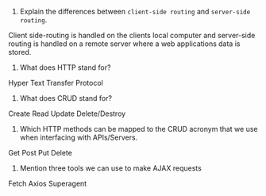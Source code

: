 1.  Explain the differences between `client-side routing` and `server-side routing`.

  Client side-routing is handled on the clients local computer and server-side routing is handled on a remote server where  a web applications data is stored.



1.  What does HTTP stand for?

Hyper
Text
Transfer
Protocol



1.  What does CRUD stand for?

Create
Read
Update
Delete/Destroy


1.  Which HTTP methods can be mapped to the CRUD acronym that we use when interfacing with APIs/Servers.

Get
Post
Put
Delete


1.  Mention three tools we can use to make AJAX requests

Fetch
Axios
Superagent
